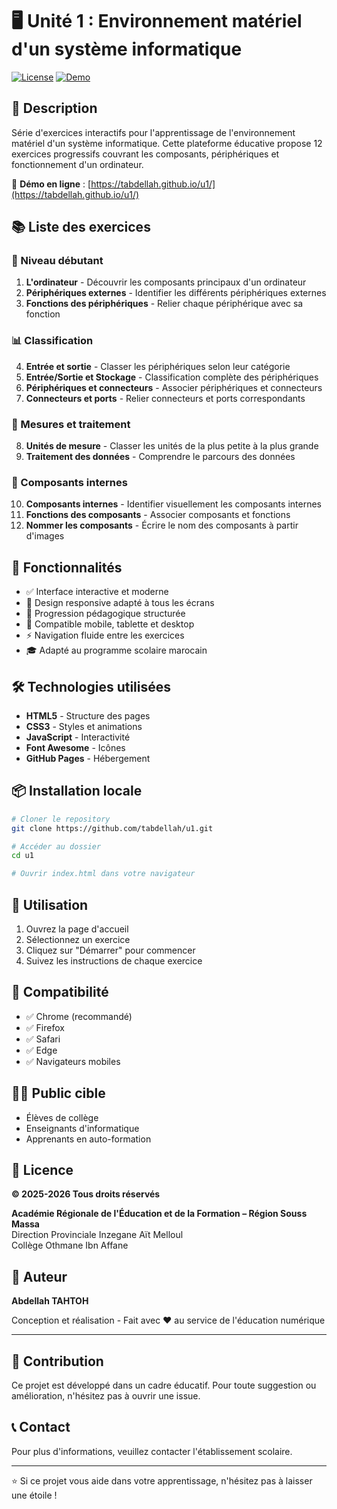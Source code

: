 # 🖥️ Unité 1 : Environnement matériel d'un système informatique

[![License](https://img.shields.io/badge/License-All%20Rights%20Reserved-red.svg)](LICENSE)
[![Demo](https://img.shields.io/badge/Demo-Live-brightgreen.svg)](https://tabdellah.github.io/u1/)

## 📖 Description

Série d'exercices interactifs pour l'apprentissage de l'environnement matériel d'un système informatique. Cette plateforme éducative propose 12 exercices progressifs couvrant les composants, périphériques et fonctionnement d'un ordinateur.

🔗 **Démo en ligne** : [https://tabdellah.github.io/u1/](https://tabdellah.github.io/u1/)

## 📚 Liste des exercices

### 🔰 Niveau débutant
1. **L'ordinateur** - Découvrir les composants principaux d'un ordinateur
2. **Périphériques externes** - Identifier les différents périphériques externes
3. **Fonctions des périphériques** - Relier chaque périphérique avec sa fonction

### 📊 Classification
4. **Entrée et sortie** - Classer les périphériques selon leur catégorie
5. **Entrée/Sortie et Stockage** - Classification complète des périphériques
6. **Périphériques et connecteurs** - Associer périphériques et connecteurs
7. **Connecteurs et ports** - Relier connecteurs et ports correspondants

### 📏 Mesures et traitement
8. **Unités de mesure** - Classer les unités de la plus petite à la plus grande
9. **Traitement des données** - Comprendre le parcours des données

### 🔧 Composants internes
10. **Composants internes** - Identifier visuellement les composants internes
11. **Fonctions des composants** - Associer composants et fonctions
12. **Nommer les composants** - Écrire le nom des composants à partir d'images

## 🚀 Fonctionnalités

- ✅ Interface interactive et moderne
- 🎨 Design responsive adapté à tous les écrans
- 🎯 Progression pédagogique structurée
- 📱 Compatible mobile, tablette et desktop
- ⚡ Navigation fluide entre les exercices
- 🎓 Adapté au programme scolaire marocain

## 🛠️ Technologies utilisées

- **HTML5** - Structure des pages
- **CSS3** - Styles et animations
- **JavaScript** - Interactivité
- **Font Awesome** - Icônes
- **GitHub Pages** - Hébergement

## 📦 Installation locale

```bash
# Cloner le repository
git clone https://github.com/tabdellah/u1.git

# Accéder au dossier
cd u1

# Ouvrir index.html dans votre navigateur
```

## 🎯 Utilisation

1. Ouvrez la page d'accueil
2. Sélectionnez un exercice
3. Cliquez sur "Démarrer" pour commencer
4. Suivez les instructions de chaque exercice

## 📱 Compatibilité

- ✅ Chrome (recommandé)
- ✅ Firefox
- ✅ Safari
- ✅ Edge
- ✅ Navigateurs mobiles

## 👨‍🏫 Public cible

- Élèves de collège
- Enseignants d'informatique
- Apprenants en auto-formation

## 📄 Licence

**© 2025-2026 Tous droits réservés**

**Académie Régionale de l'Éducation et de la Formation – Région Souss Massa**  
Direction Provinciale Inzegane Aït Melloul  
Collège Othmane Ibn Affane

## 👤 Auteur

**Abdellah TAHTOH**

Conception et réalisation - Fait avec ❤️ au service de l'éducation numérique

---

## 🤝 Contribution

Ce projet est développé dans un cadre éducatif. Pour toute suggestion ou amélioration, n'hésitez pas à ouvrir une issue.

## 📞 Contact

Pour plus d'informations, veuillez contacter l'établissement scolaire.

---

⭐ Si ce projet vous aide dans votre apprentissage, n'hésitez pas à laisser une étoile !
